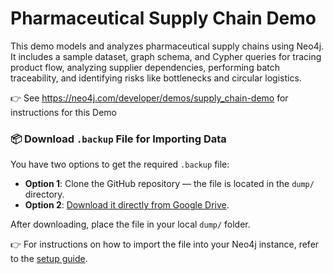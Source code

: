 # Pharmaceutical Supply Chain Demo
This demo models and analyzes pharmaceutical supply chains using Neo4j. It includes a sample dataset, graph schema, and Cypher queries for tracing product flow, analyzing supplier dependencies, performing batch traceability, and identifying risks like bottlenecks and circular logistics.

👉 See https://neo4j.com/developer/demos/supply_chain-demo  for instructions for this Demo

### 📦 Download `.backup` File for Importing Data

You have two options to get the required `.backup` file:

- **Option 1**: Clone the GitHub repository — the file is located in the `dump/` directory.
- **Option 2**: [Download it directly from Google Drive](https://drive.google.com/file/d/1MdlQWlnWxFe_lDCYLu5uCUY-MYj9jUn-/view?usp=sharing).

After downloading, place the file in your local `dump/` folder.

👉 For instructions on how to import the file into your Neo4j instance, refer to the [setup guide](https://neo4j.com/developer/demos/supply_chain-demo/#setup).